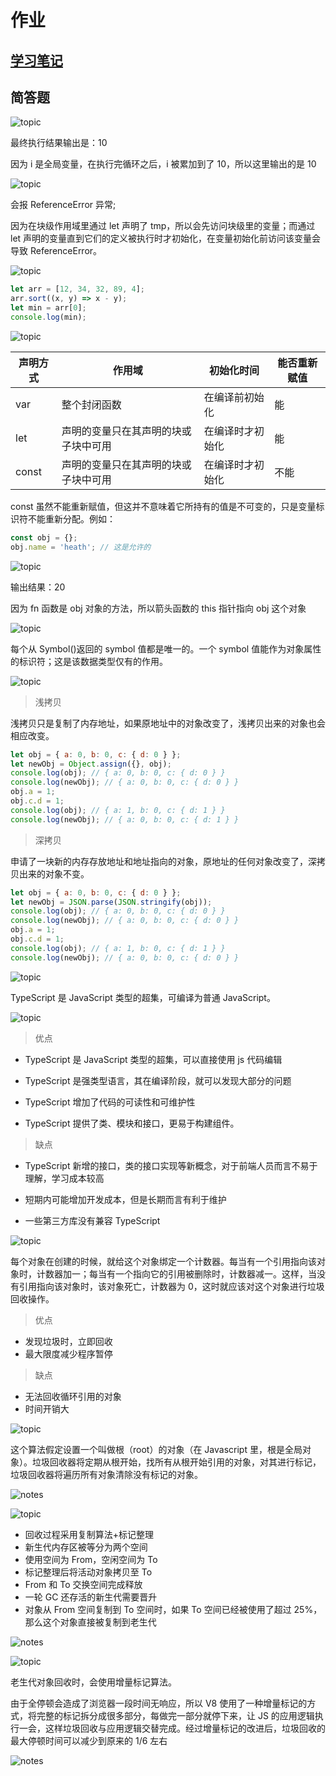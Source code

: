 # 作业

## [学习笔记](/fed-e-task-01-02/notes/README.md)

## 简答题

![topic](topic-img/1.png)

最终执行结果输出是：10

因为 i 是全局变量，在执行完循环之后，i 被累加到了 10，所以这里输出的是 10

![topic](topic-img/2.png)

会报 ReferenceError 异常;

因为在块级作用域里通过 let 声明了 tmp，所以会先访问块级里的变量；而通过 let 声明的变量直到它们的定义被执行时才初始化，在变量初始化前访问该变量会导致 ReferenceError。

![topic](topic-img/3.png)

```javascript
let arr = [12, 34, 32, 89, 4];
arr.sort((x, y) => x - y);
let min = arr[0];
console.log(min);
```

![topic](topic-img/4.png)

| 声明方式 | 作用域                               | 初始化时间       | 能否重新赋值 |
| -------- | ------------------------------------ | ---------------- | ------------ |
| var      | 整个封闭函数                         | 在编译前初始化   | 能           |
| let      | 声明的变量只在其声明的块或子块中可用 | 在编译时才初始化 | 能           |
| const    | 声明的变量只在其声明的块或子块中可用 | 在编译时才初始化 | 不能         |

const 虽然不能重新赋值，但这并不意味着它所持有的值是不可变的，只是变量标识符不能重新分配。例如：

```javascript
const obj = {};
obj.name = 'heath'; // 这是允许的
```

![topic](topic-img/5.png)

输出结果：20

因为 fn 函数是 obj 对象的方法，所以箭头函数的 this 指针指向 obj 这个对象

![topic](topic-img/6.png)

每个从 Symbol()返回的 symbol 值都是唯一的。一个 symbol 值能作为对象属性的标识符；这是该数据类型仅有的作用。

![topic](topic-img/7.png)

> 浅拷贝

浅拷贝只是复制了内存地址，如果原地址中的对象改变了，浅拷贝出来的对象也会相应改变。

```javascript
let obj = { a: 0, b: 0, c: { d: 0 } };
let newObj = Object.assign({}, obj);
console.log(obj); // { a: 0, b: 0, c: { d: 0 } }
console.log(newObj); // { a: 0, b: 0, c: { d: 0 } }
obj.a = 1;
obj.c.d = 1;
console.log(obj); // { a: 1, b: 0, c: { d: 1 } }
console.log(newObj); // { a: 0, b: 0, c: { d: 1 } }
```

> 深拷贝

申请了一块新的内存存放地址和地址指向的对象，原地址的任何对象改变了，深拷贝出来的对象不变。

```javascript
let obj = { a: 0, b: 0, c: { d: 0 } };
let newObj = JSON.parse(JSON.stringify(obj));
console.log(obj); // { a: 0, b: 0, c: { d: 0 } }
console.log(newObj); // { a: 0, b: 0, c: { d: 0 } }
obj.a = 1;
obj.c.d = 1;
console.log(obj); // { a: 1, b: 0, c: { d: 1 } }
console.log(newObj); // { a: 0, b: 0, c: { d: 0 } }
```

![topic](topic-img/8.png)

TypeScript 是 JavaScript 类型的超集，可编译为普通 JavaScript。

![topic](topic-img/9.png)

> 优点

- TypeScript 是 JavaScript 类型的超集，可以直接使用 js 代码编辑

- TypeScript 是强类型语言，其在编译阶段，就可以发现大部分的问题

- TypeScript 增加了代码的可读性和可维护性

- TypeScript 提供了类、模块和接口，更易于构建组件。

> 缺点

- TypeScript 新增的接口，类的接口实现等新概念，对于前端人员而言不易于理解，学习成本较高

- 短期内可能增加开发成本，但是长期而言有利于维护

- 一些第三方库没有兼容 TypeScript

![topic](topic-img/10.png)

每个对象在创建的时候，就给这个对象绑定一个计数器。每当有一个引用指向该对象时，计数器加一；每当有一个指向它的引用被删除时，计数器减一。这样，当没有引用指向该对象时，该对象死亡，计数器为 0，这时就应该对这个对象进行垃圾回收操作。

> 优点

- 发现垃圾时，立即回收
- 最大限度减少程序暂停

> 缺点

- 无法回收循环引用的对象
- 时间开销大

![topic](topic-img/11.png)

这个算法假定设置一个叫做根（root）的对象（在 Javascript 里，根是全局对象）。垃圾回收器将定期从根开始，找所有从根开始引用的对象，对其进行标记，垃圾回收器将遍历所有对象清除没有标记的对象。

![notes](notes/optimization/memory-management/img/1.png)

![topic](topic-img/12.png)

- 回收过程采用复制算法+标记整理
- 新生代内存区被等分为两个空间
- 使用空间为 From，空闲空间为 To
- 标记整理后将活动对象拷贝至 To
- From 和 To 交换空间完成释放
- 一轮 GC 还存活的新生代需要晋升
- 对象从 From 空间复制到 To 空间时，如果 To 空间已经被使用了超过 25%，那么这个对象直接被复制到老生代

![notes](notes/optimization/V8-engine/img/1.png)

![topic](topic-img/13.png)

老生代对象回收时，会使用增量标记算法。

由于全停顿会造成了浏览器一段时间无响应，所以 V8 使用了一种增量标记的方式，将完整的标记拆分成很多部分，每做完一部分就停下来，让 JS 的应用逻辑执行一会，这样垃圾回收与应用逻辑交替完成。经过增量标记的改进后，垃圾回收的最大停顿时间可以减少到原来的 1/6 左右

![notes](notes/optimization/V8-engine/img/2.png)
